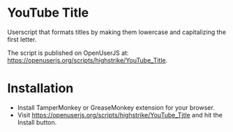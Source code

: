 # YouTube Title
Userscript that formats titles by making them lowercase and capitalizing the first letter.

The script is published on OpenUserJS at: https://openuserjs.org/scripts/highstrike/YouTube_Title.

# Installation

- Install TamperMonkey or GreaseMonkey extension for your browser.
- Visit https://openuserjs.org/scripts/highstrike/YouTube_Title and hit the Install button.
